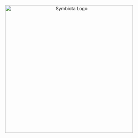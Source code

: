 <p align="center"><a href="https://symbiota.org/" target="_blank"><img src="https://symbiota.org/wp-content/uploads/LogoSymbiotaPNG-1024x682.png" width="400" alt="Symbiota Logo"></a></p>
